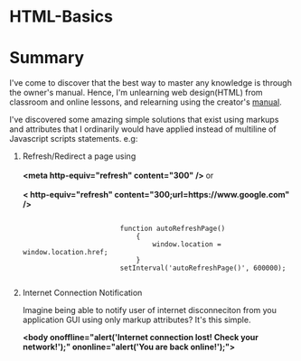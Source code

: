 # HTML-Basics
<h1>Summary</h1>
        <p>I've come to discover that the best way to master any knowledge is through the owner's manual. Hence, I'm unlearning web design(HTML) from classroom and online lessons, and relearning using the creator's <a href="https://developer.mozilla.org/en-US/docs/Web/HTML/Element/body#attr-onbeforeprint">manual</a>.</p>
        <p>I've discovered some amazing simple solutions that exist using markups and attributes that I ordinarily would have applied instead of multiline of Javascript scripts statements. e.g:</p>
        <ol>
            <li>
                <p>Refresh/Redirect a page using <br/> <br/>
                    <strong>
                        &lt;meta http-equiv="refresh" content="300" /&gt;
                    </strong> or <br/> <br/>
                    <strong>
                        &lt; http-equiv="refresh" content="300;url=https://www.google.com" /&gt;
                    </strong> 
                </p>
                <p>                
                    <code>
                        function autoRefreshPage()
                            {
                                window.location = window.location.href;
                            }
                        setInterval('autoRefreshPage()', 600000); 
                    </code> 
                </p>
            </li>
            <li>
                <p>Internet Connection Notification</p>
                <p>Imagine being able to notify user of internet disconneciton from you application GUI using only markup attributes? It's this simple.</p>
                <strong>
                    &lt;body onoffline="alert('Internet connection lost! Check your network!');" ononline="alert('You are back online!');"&gt;               
                </strong> 
            </li>
        </ol>